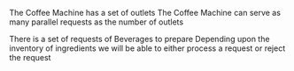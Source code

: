 The Coffee Machine has a set of outlets The Coffee Machine can serve as many parallel requests as the number of outlets

There is a set of requests of Beverages to prepare Depending upon the inventory of ingredients we will be able to either process a request or reject the request
